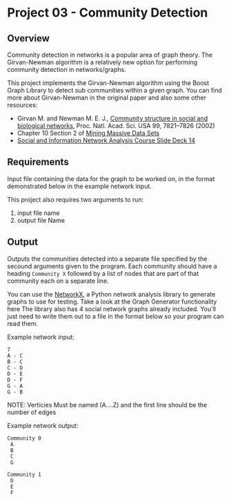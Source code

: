 # Project 03 - Community Detection

## Overview

Community detection in networks is a popular area of graph theory.  The Girvan-Newman algorithm is a relatively new option for performing community detection in networks/graphs.  

This project implements the Girvan-Newman algorithm using the Boost Graph Library to detect sub communities within a given graph.  You can find more about Girvan-Newman in the original paper and also some other resources:
* Girvan M. and Newman M. E. J., [Community structure in social and biological networks](https://www.pnas.org/content/99/12/7821), Proc. Natl. Acad. Sci. USA 99, 7821–7826 (2002)
* Chapter 10 Section 2 of [Mining Massive Data Sets](http://infolab.stanford.edu/~ullman/mmds/book0n.pdf)
* [Social and Information Network Analysis Course Slide Deck 14](http://snap.stanford.edu/class/cs224w-2010/slides/14-communities_annot.pdf)

## Requirements 
Input file containing the data for the graph to be worked on, in the format demonstrated below in the example network input.

This project also requires two arguments to run:
  1. input file name
  2. output file Name

## Output
Outputs the communities detected into a separate file specified by the secound arguments given to the program. 
Each community should have a heading `Community X` followed by a list of nodes that are part of that community each on a separate line. 

You can use the [NetworkX](https://networkx.org/), a Python network analysis library to generate graphs to use for testing.  Take a look at the Graph Generator functionality here The library also has 4 social network graphs already included.  You'll just need to write them out to a file in the format below so your program can read them. 

Example network input:

```text
7
A - C
B - C
C - D
D - E
D - F
G - A
G - B
```
NOTE: Verticies Must be named (A....Z) and the first line should be the number of edges


Example network output:

```text
Community 0
 A
 B
 C
 G

Community 1
 D
 E
 F
```
